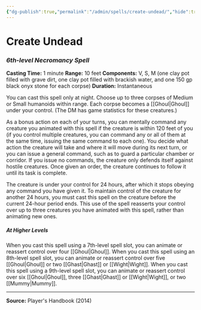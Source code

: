 ```yaml
---
{"dg-publish":true,"permalink":"/admin/spells/create-undead/","hide":true,"updated":"2025-08-05T19:49:54.437+01:00"}
---
```


# Create Undead
### *6th-level Necromancy Spell*
**Casting Time:** 1 minute
**Range:** 10 feet
**Components:** V, S, M (one clay pot filled with grave dirt, one clay pot filled with brackish water, and one 150 gp black onyx stone for each corpse)
**Duration:** Instantaneous

You can cast this spell only at night. Choose up to three corpses of Medium or Small humanoids within range. Each corpse becomes a [[Ghoul\|Ghoul]] under your control. (The DM has game statistics for these creatures.)

As a bonus action on each of your turns, you can mentally command any creature you animated with this spell if the creature is within 120 feet of you (if you control multiple creatures, you can command any or all of them at the same time, issuing the same command to each one). You decide what action the creature will take and where it will move during its next turn, or you can issue a general command, such as to guard a particular chamber or corridor. If you issue no commands, the creature only defends itself against hostile creatures. Once given an order, the creature continues to follow it until its task is complete.

The creature is under your control for 24 hours, after which it stops obeying any command you have given it. To maintain control of the creature for another 24 hours, you must cast this spell on the creature before the current 24-hour period ends. This use of the spell reasserts your control over up to three creatures you have animated with this spell, rather than animating new ones.

##### At Higher Levels
When you cast this spell using a 7th-level spell slot, you can animate or reassert control over four [[Ghoul\|Ghoul]]. When you cast this spell using an 8th-level spell slot, you can animate or reassert control over five [[Ghoul\|Ghoul]] or two [[Ghast\|Ghast]] or [[Wight\|Wight]]. When you cast this spell using a 9th-level spell slot, you can animate or reassert control over six [[Ghoul\|Ghoul]], three [[Ghast\|Ghast]] or [[Wight\|Wight]], or two [[Mummy\|Mummy]].

---
**Source:** Player's Handbook (2014)